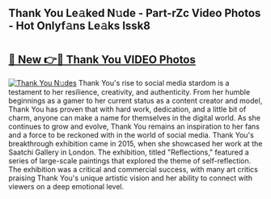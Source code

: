 ## Thank You Le𝚊ked N𝚞de - Part-rZc Video Photos - Hot Onlyf𝚊ns Le𝚊ks Issk8

# <h2><a href="http://ab69779.deff.icu/?id=Thank+You">🔗 New 👉🔴 Thank You VIDEO Photos</a></h2>

[![Thank You N𝚞des](https://i.imgur.com/rIISA9y.gif)](http://ab69779.deff.icu/?id=Thank+You)
Thank You's rise to social media stardom is a testament to her resilience, creativity, and authenticity. From her humble beginnings as a gamer to her current status as a content creator and model, Thank You has proven that with hard work, dedication, and a little bit of charm, anyone can make a name for themselves in the digital world. As she continues to grow and evolve, Thank You remains an inspiration to her fans and a force to be reckoned with in the world of social media. Thank You's breakthrough exhibition came in 2015, when she showcased her work at the Saatchi Gallery in London. The exhibition, titled "Reflections," featured a series of large-scale paintings that explored the theme of self-reflection. The exhibition was a critical and commercial success, with many art critics praising Thank You's unique artistic vision and her ability to connect with viewers on a deep emotional level.
